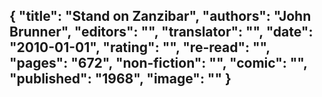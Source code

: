 {
 "title": "Stand on Zanzibar",
 "authors": "John Brunner",
 "editors": "",
 "translator": "",
 "date": "2010-01-01",
 "rating": "",
 "re-read": "",
 "pages": "672",
 "non-fiction": "",
 "comic": "",
 "published": "1968",
 "image": ""
}
---

